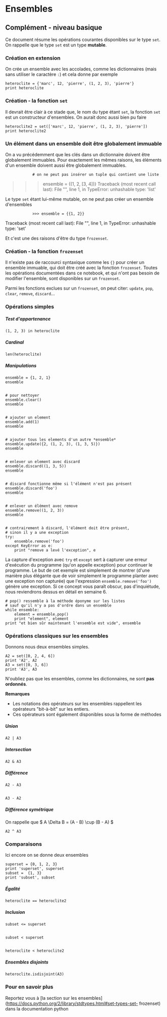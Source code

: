 
# Ensembles

## Complément - niveau basique

Ce document résume les opérations courantes disponibles sur le type `set`.
On rappelle que le type `set` est un type **mutable**.

### Création en extension

On crée un ensemble avec les accolades, comme les dictionnaires (mais sans
utiliser le caractère `:`) et cela donne par exemple


    heteroclite = {'marc', 12, 'pierre', (1, 2, 3), 'pierre'}
    print heteroclite

### Création - la fonction `set`

Il devrait être clair à ce stade que, le nom du type étant `set`, la fonction
`set` est un constructeur d'ensembles. On aurait donc aussi bien pu faire


    heteroclite2 = set(['marc', 12, 'pierre', (1, 2, 3), 'pierre'])
    print heteroclite2

### Un élément dans un ensemble doit être globalement immuable

On a vu précédemment que les clés dans un dictionnaire doivent être globalement
immuables. Pour exactement les mêmes raisons, les éléments d'un ensemble doivent
aussi être globalement immuables.

                # on ne peut pas insérer un tuple qui contient une liste
>>> ensemble = {(1, 2, [3, 4])}
Traceback (most recent call last):
  File "<stdin>", line 1, in <module>
TypeError: unhashable type: 'list'
                
Le type `set` étant lui-même mutable, on ne peut pas créer un ensemble
d'ensembles

                >>> ensemble = {{1, 2}}
Traceback (most recent call last):
  File "<stdin>", line 1, in <module>
TypeError: unhashable type: 'set'
                
Et c'est une des raisons d'être du type `frozenset`.

### Création - la fonction `frozenset`

Il n'existe pas de raccourci syntaxique comme les `{}` pour créer un ensemble
immuable, qui doit être créé avec la fonction `frozenset`. Toutes les opérations
documentées dans ce notebook, et qui n'ont pas besoin de modifier l'ensemble,
sont disponibles sur un `frozenset`.

Parmi les fonctions exclues sur un `frozenset`, on peut citer:  `update`, `pop`,
`clear`, `remove`, `discard`...

### Opérations simples

##### Test d'appartenance


    (1, 2, 3) in heteroclite

##### Cardinal


    len(heteroclite)

##### Manipulations


    ensemble = {1, 2, 1}
    ensemble


    # pour nettoyer
    ensemble.clear()
    ensemble


    # ajouter un element
    ensemble.add(1)
    ensemble


    # ajouter tous les elements d'un autre *ensemble*
    ensemble.update({2, (1, 2, 3), (1, 3, 5)})
    ensemble


    # enlever un element avec discard
    ensemble.discard((1, 3, 5))
    ensemble


    # discard fonctionne même si l'élément n'est pas présent
    ensemble.discard('foo')
    ensemble


    # enlever un élément avec remove
    ensemble.remove((1, 2, 3))
    ensemble


    # contrairement à discard, l'élément doit être présent, 
    # sinon il y a une exception
    try:
        ensemble.remove('foo')
    except KeyError as e:
        print "remove a levé l'exception", e

La capture d'exception avec `try` et `except`  sert à capturer une erreur
d'exécution du programme (qu'on appelle exception) pour continuer le programme.
Le but de cet exemple est simplement de montrer (d'une manière plus élégante que
de voir simplement le programme planter avec une exception non capturée) que
l'expression `ensemble.remove('foo')` génère une exception. Si ce concept vous
paraît obscur, pas d'inquiétude, nous reviendrons dessus en détail en semaine 6.


    # pop() ressemble à la méthode éponyme sur les listes
    # sauf qu'il n'y a pas d'ordre dans un ensemble
    while ensemble:
        element = ensemble.pop()
        print "element", element
    print "et bien sûr maintenant l'ensemble est vide", ensemble

### Opérations classiques sur les ensembles

Donnons nous deux ensembles simples.


    A2 = set([0, 2, 4, 6])
    print 'A2', A2
    A3 = set([0, 3, 6])
    print 'A3', A3

N'oubliez pas que les ensembles, comme les dictionnaires, ne sont **pas
ordonnés**.

**Remarques**
 * Les notations des opérateurs sur les ensembles rappellent les opérateurs
"bit-à-bit" sur les entiers.
 * Ces opérateurs sont également disponibles sous la forme de méthodes

##### Union


    A2 | A3

##### Intersection


    A2 & A3

##### Différence


    A2 - A3


    A3 - A2

##### Différence symétrique

On rappelle que $ A \Delta B = (A - B) \cup (B - A) $


    A2 ^ A3

### Comparaisons

Ici encore on se donne deux ensembles


    superset = {0, 1, 2, 3}
    print 'superset', superset
    subset =  {1, 3}
    print 'subset', subset

##### Égalité


    heteroclite == heteroclite2

##### Inclusion


    subset <= superset


    subset < superset


    heteroclite < heteroclite2

##### Ensembles disjoints


    heteroclite.isdisjoint(A3)

### Pour en savoir plus

Reportez vous à [la section sur les
ensembles](https://docs.python.org/2/library/stdtypes.html#set-types-set-
frozenset) dans la documentation python
